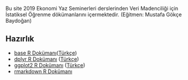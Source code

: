 Bu site 2019 Ekonomi Yaz Seminerleri derslerinden Veri Madenciliği için İstatiksel Öğrenme dökümanlarını içermektedir. (Eğitmen: Mustafa Gökçe Baydoğan)
## Hazırlık

+ [base R Dokümanı](http://github.com/rstudio/cheatsheets/raw/master/base-r.pdf)([Türkçe](https://github.com/rstudio/cheatsheets/raw/master/translations/turkish/baseR_translate_tr.pdf))
+ [dplyr R Dokümanı](https://github.com/rstudio/cheatsheets/raw/master/data-transformation.pdf) ([Türkçe](https://github.com/rstudio/cheatsheets/raw/master/translations/turkish/ggplot2_2.0_Turkish.pdf))
+ [ggplot2 R Dokümanı](https://github.com/rstudio/cheatsheets/raw/master/data-visualization-2.1.pdf) ([Türkçe](dokumanlar/DataTransformationCheatSheet_Turkish.pdf))
+ [rmarkdown R Dokümanı](https://github.com/rstudio/cheatsheets/raw/master/rmarkdown-2.0.pdf)
